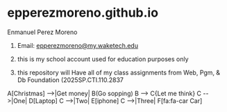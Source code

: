 # epperezmoreno.github.io

Enmanuel Perez Moreno

1. Email: epperezmoreno@my.waketech.edu

2. this is my school account used for education purposes only

3. this repository will Have all of my class assignments from Web, Pgm, & Db Foundation (2025SP.CTI.110.2837



A[Christmas] -->|Get money| B(Go sopping)
B --> C{Let me think}
C -->|One| D[Laptop]
C -->|Two| E[iphone]
C -->|Three| F[fa:fa-car Car]


